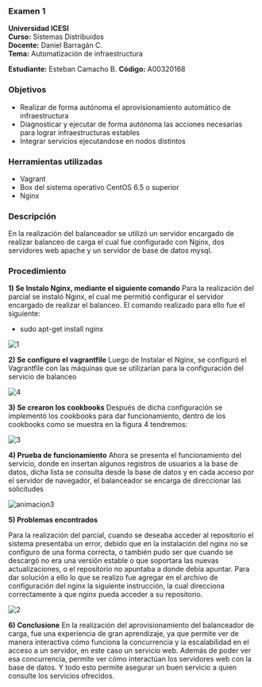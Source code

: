 ### Examen 1
**Universidad ICESI**  
**Curso:** Sistemas Distribuidos  
**Docente:** Daniel Barragán C.  
**Tema:** Automatización de infraestructura  

**Estudiante:** Esteban Camacho B.
**Código:** A00320168

### Objetivos
* Realizar de forma autónoma el aprovisionamiento automático de infraestructura
* Diagnosticar y ejecutar de forma autónoma las acciones necesarias para lograr infraestructuras estables
* Integrar servicios ejecutandose en nodos distintos

### Herramientas utilizadas
* Vagrant
* Box del sistema operativo CentOS 6.5 o superior
* Nginx 

### Descripción
En la realización del balanceador se utilizó un servidor encargado de realizar 
balanceo de carga el cual fue configurado con Nginx,  dos servidores web apache y 
un servidor de base de datos mysql.

### Procedimiento

**1) Se Instalo Nginx, mediante el siguiente comando**
Para la realización del parcial se instaló Nginx, el cual me permitió configurar el servidor encargado de realizar el balanceo. El comando realizado para ello fue el siguiente:

* sudo apt-get install nginx

![1](https://cloud.githubusercontent.com/assets/18620736/23816438/cc2342ac-05ba-11e7-90ad-e07838ec5a5e.png)

**2) Se configuro el vagrantfile**
Luego de Instalar el Nginx, se configuró el Vagrantfile con las máquinas que se utilizarían para la configuración del servicio de balanceo 

![4](https://cloud.githubusercontent.com/assets/18620736/23816750/78ba5dd8-05bc-11e7-851e-4dee176f49c8.png)

**3) Se crearon los cookbooks**
Después de dicha configuración se implementó los cookbooks para dar funcionamiento, dentro de los cookbooks como se muestra en la figura 4 tendremos:

![3](https://cloud.githubusercontent.com/assets/18620736/23816776/a3309f8c-05bc-11e7-9a99-81aec637d3ba.png)

**4) Prueba de funcionamiento**
Ahora se presenta el funcionamiento del servicio, donde en insertan algunos registros de usuarios a la base de datos, dicha lista se consulta desde la base de datos y en cada acceso por el servidor de navegador, el balanceador se encarga de direccionar las solicitudes

![animacion3](https://cloud.githubusercontent.com/assets/18620736/23816814/ce6ef644-05bc-11e7-8be6-8e13723e1cc4.gif)

**5) Problemas encontrados**

Para la realización del parcial, cuando se deseaba acceder al repositorio el sistema presentaba un error, debido que en la instalación del nginx no se configuro de una forma correcta, o también pudo ser que cuando se descargó no era una versión estable o que soportara las nuevas actualizaciones, o el repositorio no apuntaba a donde debía apuntar. Para dar solución a ello lo que se realizo fue agregar en el archivo de configuración del nginx la siguiente instrucción, la cual direcciona correctamente a que nginx pueda acceder a su repositorio.

![2](https://cloud.githubusercontent.com/assets/18620736/23816848/06664eb2-05bd-11e7-9591-a3d08630dbf9.png)

**6) Conclusione**
En la realización del aprovisionamiento del balanceador de carga, fue una experiencia de gran aprendizaje, ya que permite ver de manera interactiva cómo funciona la concurrencia y la escalabilidad en el acceso a un servidor, en este caso un servicio web. Además de poder ver esa concurrencia, permite ver cómo interactúan los servidores web con la base de datos. Y todo esto permite asegurar un buen servicio a quien consulte  los servicios ofrecidos.

